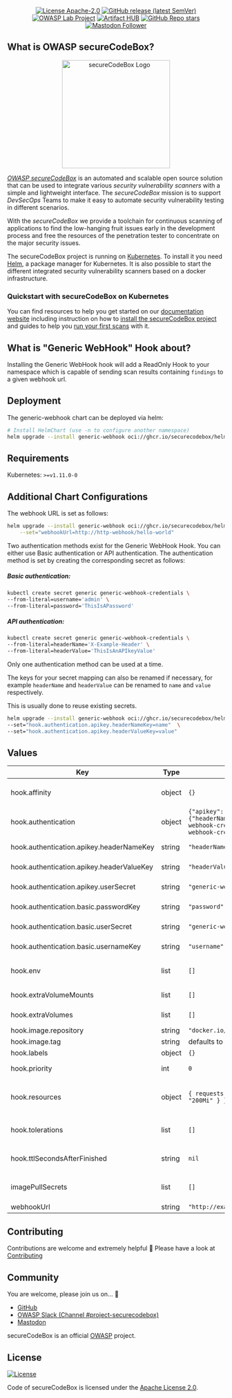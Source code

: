 <!--
SPDX-FileCopyrightText: the secureCodeBox authors

SPDX-License-Identifier: Apache-2.0
-->
<!--
.: IMPORTANT! :.
--------------------------
This file is generated automatically with `helm-docs` based on the following template files:
- ./.helm-docs/templates.gotmpl (general template data for all charts)
- ./chart-folder/.helm-docs.gotmpl (chart specific template data)

Please be aware of that and apply your changes only within those template files instead of this file.
Otherwise your changes will be reverted/overwritten automatically due to the build process `./.github/workflows/helm-docs.yaml`
--------------------------
-->

<p align="center">
  <a href="https://opensource.org/licenses/Apache-2.0"><img alt="License Apache-2.0" src="https://img.shields.io/badge/License-Apache%202.0-blue.svg"/></a>
  <a href="https://github.com/secureCodeBox/secureCodeBox/releases/latest"><img alt="GitHub release (latest SemVer)" src="https://img.shields.io/github/v/release/secureCodeBox/secureCodeBox?sort=semver"/></a>
  <a href="https://owasp.org/www-project-securecodebox/"><img alt="OWASP Lab Project" src="https://img.shields.io/badge/OWASP-Lab%20Project-yellow"/></a>
  <a href="https://artifacthub.io/packages/search?repo=securecodebox"><img alt="Artifact HUB" src="https://img.shields.io/endpoint?url=https://artifacthub.io/badge/repository/securecodebox"/></a>
  <a href="https://github.com/secureCodeBox/secureCodeBox/"><img alt="GitHub Repo stars" src="https://img.shields.io/github/stars/secureCodeBox/secureCodeBox?logo=GitHub"/></a>
  <a href="https://infosec.exchange/@secureCodeBox"><img alt="Mastodon Follower" src="https://img.shields.io/mastodon/follow/111902499714281911?domain=https%3A%2F%2Finfosec.exchange%2F"/></a>
</p>

## What is OWASP secureCodeBox?

<p align="center">
  <img alt="secureCodeBox Logo" src="https://www.securecodebox.io/img/Logo_Color.svg" width="250px"/>
</p>

_[OWASP secureCodeBox][scb-github]_ is an automated and scalable open source solution that can be used to integrate various *security vulnerability scanners* with a simple and lightweight interface. The _secureCodeBox_ mission is to support *DevSecOps* Teams to make it easy to automate security vulnerability testing in different scenarios.

With the _secureCodeBox_ we provide a toolchain for continuous scanning of applications to find the low-hanging fruit issues early in the development process and free the resources of the penetration tester to concentrate on the major security issues.

The secureCodeBox project is running on [Kubernetes](https://kubernetes.io/). To install it you need [Helm](https://helm.sh), a package manager for Kubernetes. It is also possible to start the different integrated security vulnerability scanners based on a docker infrastructure.

### Quickstart with secureCodeBox on Kubernetes

You can find resources to help you get started on our [documentation website](https://www.securecodebox.io) including instruction on how to [install the secureCodeBox project](https://www.securecodebox.io/docs/getting-started/installation) and guides to help you [run your first scans](https://www.securecodebox.io/docs/getting-started/first-scans) with it.

## What is "Generic WebHook" Hook about?
Installing the Generic WebHook hook will add a ReadOnly Hook to your namespace which is capable of sending scan results containing `findings` to a given webhook url.

## Deployment
The generic-webhook chart can be deployed via helm:

```bash
# Install HelmChart (use -n to configure another namespace)
helm upgrade --install generic-webhook oci://ghcr.io/securecodebox/helm/generic-webhook
```

## Requirements

Kubernetes: `>=v1.11.0-0`

## Additional Chart Configurations
The webhook URL is set as follows:

```bash
helm upgrade --install generic-webhook oci://ghcr.io/securecodebox/helm/generic-webhook \
    --set="webhookUrl=http://http-webhook/hello-world"
```
Two authentication methods exist for the Generic WebHook Hook. You can either use  Basic authentication or API authentication.
The authentication method is set by creating the corresponding secret as follows:

##### Basic authentication:
   
```bash
kubectl create secret generic generic-webhook-credentials \
--from-literal=username='admin' \
--from-literal=password='ThisIsAPassword'
```
##### API authentication:

```bash
kubectl create secret generic generic-webhook-credentials \
--from-literal=headerName='X-Example-Header' \
--from-literal=headerValue='ThisIsAnAPIkeyValue'
```

Only one authentication method can be used at a time.

The keys for your secret mapping can also be renamed if necessary, for example `headerName` and `headerValue` can be renamed to `name` and `value` respectively.

This is usually done to reuse existing secrets.
```bash
helm upgrade --install generic-webhook oci://ghcr.io/securecodebox/helm/generic-webhook \
--set="hook.authentication.apikey.headerNameKey=name"  \
--set="hook.authentication.apikey.headerValueKey=value"
```

## Values

| Key | Type | Default | Description |
|-----|------|---------|-------------|
| hook.affinity | object | `{}` | Optional affinity settings that control how the hook job is scheduled (see: https://kubernetes.io/docs/tasks/configure-pod-container/assign-pods-nodes-using-node-affinity/) |
| hook.authentication | object | `{"apikey":{"headerNameKey":"headerName","headerValueKey":"headerValue","userSecret":"generic-webhook-credentials"},"basic":{"passwordKey":"password","userSecret":"generic-webhook-credentials","usernameKey":"username"}}` | Optional basic authentication credentials or apikey |
| hook.authentication.apikey.headerNameKey | string | `"headerName"` | Name of the header name key in the `userSecret` secret. Use this if you already have a secret with different key / value pairs |
| hook.authentication.apikey.headerValueKey | string | `"headerValue"` | Name of the header value key in the `userSecret` secret. Use this if you already have a secret with different key / value pairs |
| hook.authentication.apikey.userSecret | string | `"generic-webhook-credentials"` | Link a pre-existing generic secret with `headerNameKey` and `headerValueKey` key / value pairs |
| hook.authentication.basic.passwordKey | string | `"password"` | Name of the password key in the `userSecret` secret. Use this if you already have a secret with different key / value pairs |
| hook.authentication.basic.userSecret | string | `"generic-webhook-credentials"` | Link a pre-existing generic secret with `usernameKey` and `passwordKey` key / value pairs |
| hook.authentication.basic.usernameKey | string | `"username"` | Name of the username key in the `userSecret` secret. Use this if you already have a secret with different key / value pairs |
| hook.env | list | `[]` | Optional environment variables mapped into the hook (see: https://kubernetes.io/docs/tasks/inject-data-application/define-environment-variable-container/) |
| hook.extraVolumeMounts | list | `[]` | Optional VolumeMounts mapped into the hook (see: https://kubernetes.io/docs/concepts/storage/volumes/) |
| hook.extraVolumes | list | `[]` | Optional Volumes mapped into the hook (see: https://kubernetes.io/docs/concepts/storage/volumes/) |
| hook.image.repository | string | `"docker.io/securecodebox/hook-generic-webhook"` | Hook image repository |
| hook.image.tag | string | defaults to the charts version | The image Tag defaults to the charts version if not defined. |
| hook.labels | object | `{}` | Add Kubernetes Labels to the hook definition |
| hook.priority | int | `0` | Hook priority. Higher priority Hooks are guaranteed to execute before low priority Hooks. |
| hook.resources | object | `{ requests: { cpu: "200m", memory: "100Mi" }, limits: { cpu: "400m", memory: "200Mi" } }` | Optional resources lets you control resource limits and requests for the hook container. See https://kubernetes.io/docs/concepts/configuration/manage-resources-containers/ |
| hook.tolerations | list | `[]` | Optional tolerations settings that control how the hook job is scheduled (see: https://kubernetes.io/docs/concepts/scheduling-eviction/taint-and-toleration/) |
| hook.ttlSecondsAfterFinished | string | `nil` | Seconds after which the kubernetes job for the hook will be deleted. Requires the Kubernetes TTLAfterFinished controller: https://kubernetes.io/docs/concepts/workloads/controllers/ttlafterfinished/ |
| imagePullSecrets | list | `[]` | Define imagePullSecrets when a private registry is used (see: https://kubernetes.io/docs/tasks/configure-pod-container/pull-image-private-registry/) |
| webhookUrl | string | `"http://example.com"` | The URL of your WebHook endpoint |

## Contributing

Contributions are welcome and extremely helpful 🙌
Please have a look at [Contributing](./CONTRIBUTING.md)

## Community

You are welcome, please join us on... 👋

- [GitHub][scb-github]
- [OWASP Slack (Channel #project-securecodebox)][scb-slack]
- [Mastodon][scb-mastodon]

secureCodeBox is an official [OWASP][scb-owasp] project.

## License
[![License](https://img.shields.io/badge/License-Apache%202.0-blue.svg)](https://opensource.org/licenses/Apache-2.0)

Code of secureCodeBox is licensed under the [Apache License 2.0][scb-license].

[scb-owasp]:    https://www.owasp.org/index.php/OWASP_secureCodeBox
[scb-docs]:     https://www.securecodebox.io/
[scb-site]:     https://www.securecodebox.io/
[scb-github]:   https://github.com/secureCodeBox/
[scb-mastodon]: https://infosec.exchange/@secureCodeBox
[scb-slack]:    https://owasp.org/slack/invite
[scb-license]:  https://github.com/secureCodeBox/secureCodeBox/blob/master/LICENSE

